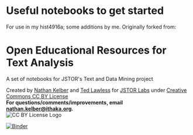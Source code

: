 # Useful notebooks to get started

For use in my hist4916a; some additions by me. Originally forked from:

# Open Educational Resources for Text Analysis
A set of notebooks for JSTOR's Text and Data Mining project

Created by [Nathan Kelber](http://nkelber.com) and [Ted Lawless](https://github.com/lawlesst) for [JSTOR Labs](https://labs.jstor.org/) under [Creative Commons CC BY License](https://creativecommons.org/licenses/by/4.0/)<br />
**For questions/comments/improvements, email nathan.kelber@ithaka.org.**<br />
![CC BY License Logo](https://ithaka-labs.s3.amazonaws.com/static-files/images/tdm/tdmdocs/CC_BY.png)


[![Binder](https://mybinder.org/badge_logo.svg)](https://mybinder.org/v2/gh/shawngraham/tdm-notebooks/master)
